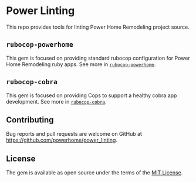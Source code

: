 # Power Linting

This repo provides tools for linting Power Home Remodeling project source.

## `rubocop-powerhome`

This gem is focused on providing standard rubocop configuration for Power Home Remodeling ruby apps. See more in [`rubocop-powerhome`](../rubocop-powerhome).

## `rubocop-cobra`

This gem is focused on providing Cops to support a healthy cobra app development. See more in [`rubocop-cobra`](../rubocop-cobra).

## Contributing

Bug reports and pull requests are welcome on GitHub at https://github.com/powerhome/power_linting.

## License

The gem is available as open source under the terms of the [MIT License](https://opensource.org/licenses/MIT).
